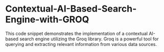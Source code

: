 # Contextual-AI-Based-Search-Engine-with-GROQ
This code snippet demonstrates the implementation of a contextual AI-based search engine utilizing the Groq library. Groq is a powerful tool for querying and extracting relevant information from various data sources. 
